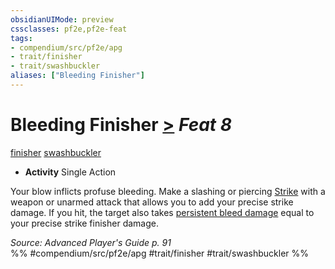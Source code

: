 ```yaml
---
obsidianUIMode: preview
cssclasses: pf2e,pf2e-feat
tags:
- compendium/src/pf2e/apg
- trait/finisher
- trait/swashbuckler
aliases: ["Bleeding Finisher"]
---
```

# Bleeding Finisher  [>](rules/core-rulebook/chapter-9-playing-the-game.md#Actions "Single Action") *Feat 8*  
[finisher](rules/traits/finisher-apg.md "Finisher Combat Trait")  [swashbuckler](rules/traits/swashbuckler-apg.md "Swashbuckler Class Trait")  

- **Activity** Single Action

Your blow inflicts profuse bleeding. Make a slashing or piercing [Strike](rules/actions/strike.md) with a weapon or unarmed attack that allows you to add your precise strike damage. If you hit, the target also takes [persistent bleed damage](rules/conditions.md#Persistent%20Damage) equal to your precise strike finisher damage.

*Source: Advanced Player's Guide p. 91*  
%% #compendium/src/pf2e/apg #trait/finisher #trait/swashbuckler %%